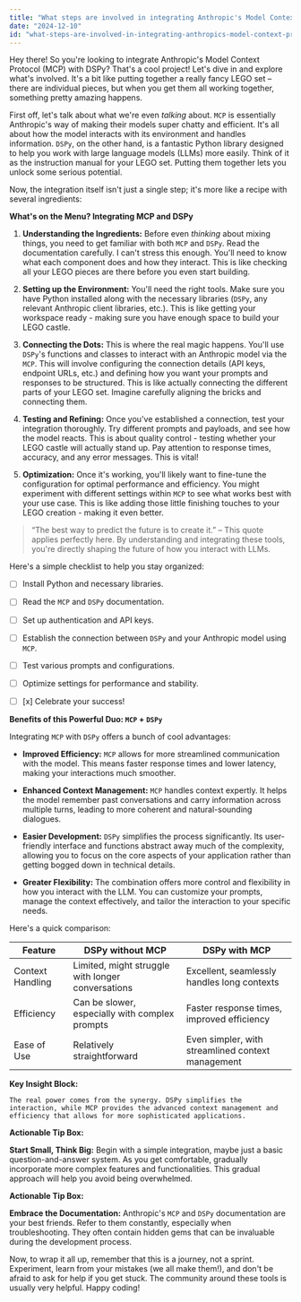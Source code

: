 ```yaml
---
title: "What steps are involved in integrating Anthropic's Model Context Protocol (MCP) with DSPy, and what are the key benefits of doing so?"
date: "2024-12-10"
id: "what-steps-are-involved-in-integrating-anthropics-model-context-protocol-mcp-with-dspy-and-what-are-the-key-benefits-of-doing-so"
---
```


Hey there!  So you're looking to integrate Anthropic's Model Context Protocol (MCP) with DSPy? That's a cool project!  Let's dive in and explore what's involved.  It's a bit like putting together a really fancy LEGO set – there are individual pieces, but when you get them all working together, something pretty amazing happens.

First off, let's talk about what we're even *talking* about.  `MCP` is essentially Anthropic's way of making their models super chatty and efficient. It's all about how the model interacts with its environment and handles information. `DSPy`, on the other hand, is a fantastic Python library designed to help you work with large language models (LLMs) more easily.  Think of it as the instruction manual for your LEGO set.  Putting them together lets you unlock some serious potential.

Now, the integration itself isn't just a single step; it's more like a recipe with several ingredients:


**What's on the Menu?  Integrating MCP and DSPy**

1. **Understanding the Ingredients:** Before even *thinking* about mixing things, you need to get familiar with both `MCP` and `DSPy`.  Read the documentation carefully. I can't stress this enough. You'll need to know what each component does and how they interact. This is like checking all your LEGO pieces are there before you even start building.

2. **Setting up the Environment:** You'll need the right tools. Make sure you have Python installed along with the necessary libraries (`DSPy`, any relevant Anthropic client libraries, etc.). This is like getting your workspace ready -  making sure you have enough space to build your LEGO castle.

3. **Connecting the Dots:** This is where the real magic happens. You'll use `DSPy`'s functions and classes to interact with an Anthropic model via the `MCP`.  This will involve configuring the connection details (API keys, endpoint URLs, etc.) and defining how you want your prompts and responses to be structured. This is like actually connecting the different parts of your LEGO set.  Imagine carefully aligning the bricks and connecting them.

4. **Testing and Refining:** Once you've established a connection, test your integration thoroughly.  Try different prompts and payloads, and see how the model reacts.  This is about quality control - testing whether your LEGO castle will actually stand up. Pay attention to response times, accuracy, and any error messages. This is vital!

5. **Optimization:**  Once it's working, you'll likely want to fine-tune the configuration for optimal performance and efficiency.  You might experiment with different settings within `MCP` to see what works best with your use case. This is like adding those little finishing touches to your LEGO creation - making it even better.


> “The best way to predict the future is to create it.” –  This quote applies perfectly here.  By understanding and integrating these tools, you're directly shaping the future of how you interact with LLMs.


Here's a simple checklist to help you stay organized:

- [ ] Install Python and necessary libraries.
- [ ] Read the `MCP` and `DSPy` documentation.
- [ ] Set up authentication and API keys.
- [ ]  Establish the connection between `DSPy` and your Anthropic model using `MCP`.
- [ ] Test various prompts and configurations.
- [ ] Optimize settings for performance and stability.
- [ ] [x] Celebrate your success!


**Benefits of this Powerful Duo: `MCP` + `DSPy`**

Integrating `MCP` with `DSPy` offers a bunch of cool advantages:

* **Improved Efficiency:** `MCP` allows for more streamlined communication with the model.  This means faster response times and lower latency, making your interactions much smoother.

* **Enhanced Context Management:**  `MCP` handles context expertly.  It helps the model remember past conversations and carry information across multiple turns, leading to more coherent and natural-sounding dialogues.

* **Easier Development:** `DSPy` simplifies the process significantly.  Its user-friendly interface and functions abstract away much of the complexity, allowing you to focus on the core aspects of your application rather than getting bogged down in technical details.

* **Greater Flexibility:**  The combination offers more control and flexibility in how you interact with the LLM.  You can customize your prompts, manage the context effectively, and tailor the interaction to your specific needs.

Here's a quick comparison:

| Feature          | DSPy without MCP                               | DSPy with MCP                                 |
|-----------------|-------------------------------------------------|-------------------------------------------------|
| Context Handling | Limited, might struggle with longer conversations | Excellent, seamlessly handles long contexts      |
| Efficiency       | Can be slower, especially with complex prompts   | Faster response times, improved efficiency      |
| Ease of Use     | Relatively straightforward                        | Even simpler, with streamlined context management |


**Key Insight Block:**

```
The real power comes from the synergy. DSPy simplifies the interaction, while MCP provides the advanced context management and efficiency that allows for more sophisticated applications.
```

**Actionable Tip Box:**

**Start Small, Think Big:** Begin with a simple integration, maybe just a basic question-and-answer system.  As you get comfortable, gradually incorporate more complex features and functionalities. This gradual approach will help you avoid being overwhelmed.

**Actionable Tip Box:**

**Embrace the Documentation:** Anthropic's `MCP` and `DSPy` documentation are your best friends. Refer to them constantly, especially when troubleshooting.  They often contain hidden gems that can be invaluable during the development process.

Now, to wrap it all up, remember that this is a journey, not a sprint.  Experiment, learn from your mistakes (we all make them!), and don't be afraid to ask for help if you get stuck. The community around these tools is usually very helpful.  Happy coding!
